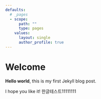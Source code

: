 ```yaml
---
defaults:
  # _pages
  - scope:
      path: ""
      type: pages
    values:
      layout: single
      author_profile: true
---
```


# Welcome

**Hello world**, this is my first Jekyll blog post.

I hope you like it! 한글테스트11111111